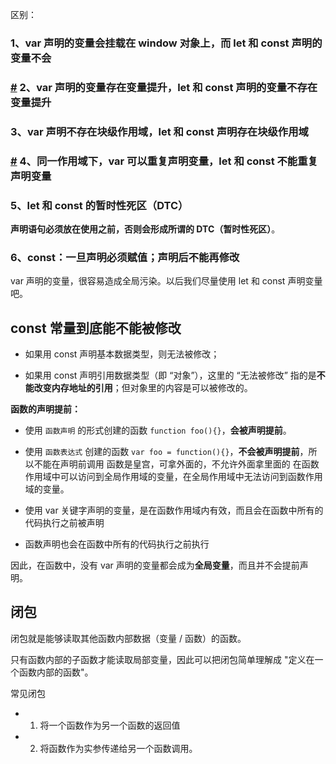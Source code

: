 区别：
### 1、var 声明的变量会挂载在 window 对象上，而 let 和 const 声明的变量不会

### [#](https://web.qianguyihao.com/07-JavaScript%E8%BF%9B%E9%98%B6/01-var%E3%80%81let%E3%80%81const%E7%9A%84%E5%8C%BA%E5%88%AB.html#_2%E3%80%81var-%E5%A3%B0%E6%98%8E%E7%9A%84%E5%8F%98%E9%87%8F%E5%AD%98%E5%9C%A8%E5%8F%98%E9%87%8F%E6%8F%90%E5%8D%87%EF%BC%8Clet-%E5%92%8C-const-%E5%A3%B0%E6%98%8E%E7%9A%84%E5%8F%98%E9%87%8F%E4%B8%8D%E5%AD%98%E5%9C%A8%E5%8F%98%E9%87%8F%E6%8F%90%E5%8D%87) 2、var 声明的变量存在变量提升，let 和 const 声明的变量不存在变量提升

### 3、var 声明不存在块级作用域，let 和 const 声明存在块级作用域

### [#](https://web.qianguyihao.com/07-JavaScript%E8%BF%9B%E9%98%B6/01-var%E3%80%81let%E3%80%81const%E7%9A%84%E5%8C%BA%E5%88%AB.html#_4%E3%80%81%E5%90%8C%E4%B8%80%E4%BD%9C%E7%94%A8%E5%9F%9F%E4%B8%8B%EF%BC%8Cvar-%E5%8F%AF%E4%BB%A5%E9%87%8D%E5%A4%8D%E5%A3%B0%E6%98%8E%E5%8F%98%E9%87%8F%EF%BC%8Clet-%E5%92%8C-const-%E4%B8%8D%E8%83%BD%E9%87%8D%E5%A4%8D%E5%A3%B0%E6%98%8E%E5%8F%98%E9%87%8F) 4、同一作用域下，var 可以重复声明变量，let 和 const 不能重复声明变量

###   5、let 和 const 的暂时性死区（DTC）
**声明语句必须放在使用之前，否则会形成所谓的 DTC（暂时性死区）**。

### 6、const：一旦声明必须赋值；声明后不能再修改

var 声明的变量，很容易造成全局污染。以后我们尽量使用 let 和 const 声明变量吧。

## const 常量到底能不能被修改

-   如果用 const 声明基本数据类型，则无法被修改；
    
-   如果用 const 声明引用数据类型（即 “对象”），这里的 “无法被修改” 指的是**不能改变内存地址的引用**；但对象里的内容是可以被修改的。

**函数的声明提前：**
-   使用 `函数声明` 的形式创建的函数 `function foo(){}`，**会被声明提前**。
- 使用 `函数表达式` 创建的函数 `var foo = function(){}`，**不会被声明提前**，所以不能在声明前调用
函数是皇宫，可拿外面的，不允许外面拿里面的
在函数作用域中可以访问到全局作用域的变量，在全局作用域中无法访问到函数作用域的变量。
-   使用 var 关键字声明的变量，是在函数作用域内有效，而且会在函数中所有的代码执行之前被声明
    
-   函数声明也会在函数中所有的代码执行之前执行
    

因此，在函数中，没有 var 声明的变量都会成为**全局变量**，而且并不会提前声明。

## 闭包

闭包就是能够读取其他函数内部数据（变量 / 函数）的函数。

只有函数内部的子函数才能读取局部变量，因此可以把闭包简单理解成 "定义在一个函数内部的函数"。

常见闭包
-   1.  将一个函数作为另一个函数的返回值
-   2.  将函数作为实参传递给另一个函数调用。